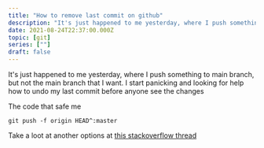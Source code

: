 ```yaml
---
title: "How to remove last commit on github"
description: "It's just happened to me yesterday, where I push something to main branch, but not the main branch that I want. I start panicking and looking for help how to undo my last commit before anyone see the changes"
date: 2021-08-24T22:37:00.000Z
topic: [git]
series: [""]
draft: false
---
```

It's just happened to me yesterday, where I push something to main branch, but not the main branch that I want. I start panicking and looking for help how to undo my last commit before anyone see the changes

The code that safe me 
```
git push -f origin HEAD^:master
```

Take a loot at another options at [this stackoverflow thread](https://stackoverflow.com/questions/448919/how-can-i-remove-a-commit-on-github)



